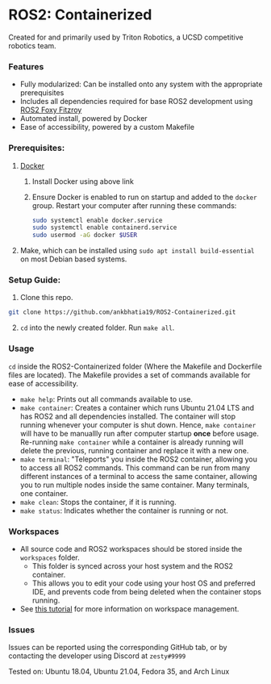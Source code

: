 # ROS2: Containerized

Created for and primarily used by Triton Robotics, a UCSD competitive robotics team.

### Features

* Fully modularized: Can be installed onto any system with the appropriate prerequisites
* Includes all dependencies required for base ROS2 development using [ROS2 Foxy Fitzroy](https://docs.ros.org/en/foxy/Releases/Release-Foxy-Fitzroy.html)
* Automated install, powered by Docker
* Ease of accessibility, powered by a custom Makefile

### Prerequisites:

1. [Docker](https://docs.docker.com/get-docker/)
   1. Install Docker using above link
   2. Ensure Docker is enabled to run on startup and added to the `docker` group. Restart your computer after running these commands:

      ```bash
      sudo systemctl enable docker.service
      sudo systemctl enable containerd.service
      sudo usermod -aG docker $USER
      ```
2. Make, which can be installed using `sudo apt install build-essential` on most Debian based systems.

### Setup Guide:

1. Clone this repo.

```sh
git clone https://github.com/ankbhatia19/ROS2-Containerized.git
```

2. `cd` into the newly created folder. Run `make all`.

### Usage

`cd` inside the ROS2-Containerized folder (Where the Makefile and Dockerfile files are located). The Makefile provides a set of commands available for ease of accessibility.

* `make help`: Prints out all commands available to use.
* `make container`: Creates a container which runs Ubuntu 21.04 LTS and has ROS2 and all dependencies installed. The container will stop running whenever your computer is shut down. Hence, `make container` will have to be manuallly run after computer startup **once** before usage. Re-running `make container` while a container is already running will delete the previous, running container and replace it with a new one.
* `make terminal`: "Teleports" you inside the ROS2 container, allowing you to access all ROS2 commands. This command can be run from many different instances of a terminal to access the same container, allowing you to run multiple nodes inside the same container. Many terminals, one container.
* `make clean`: Stops the container, if it is running.
* `make status`: Indicates whether the container is running or not.

### Workspaces

* All source code and ROS2 workspaces should be stored inside the `workspaces` folder.
  * This folder is synced across your host system and the ROS2 container.
  * This allows you to edit your code using your host OS and preferred IDE, and prevents code from being deleted when the container stops running.
* See [this tutorial](https://docs.ros.org/en/foxy/Tutorials/Workspace/Creating-A-Workspace.html) for more information on workspace management.

### Issues

Issues can be reported using the corresponding GitHub tab, or by contacting the developer using Discord at `zesty#9999`

Tested on: Ubuntu 18.04, Ubuntu 21.04, Fedora 35, and Arch Linux
